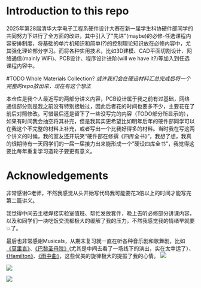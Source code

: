 # Introduction to this repo
2025年第28届清华大学电子工程系硬件设计大赛在新一届学生科协硬件部同学的共同努力下进行了全方面的改进，其中引入了"先进"(maybe)的必修-任选课程内容安排制度，将基础的单片机知识和简单(?)的控制理论知识放在必修内容中，尤其强化理论部分学习。而将各种实用技术，比如3D建模、CAD平面切割设计、网络通信(mainly WiFi)、PCB设计、程序设计进阶(will we have it?)等加入到任选课程内容中。

#TODO Whole Materials Collection?
*或许我们会在硬设材料汇总完成后将一个完整的repo放出来，现在有这个想法*

本仓库是我个人最近写的两部分讲义内容，PCB设计属于我之前有过基础，网络通信部分则是我之前没有特别接触过，因此后者花的时间也要多不少，主要花在了前后对照修改。可惜最后还是留下了一些没写完的内容（TODO部分所显示的），如果有时间我会抽空将其补完，但是我其实更希望比如明年后年的硬件部同学可以在我这个不完整的材料上补充，或者写出一个比我好得多的材料。当时我在写这两个讲义的时候，我的室友还开玩笑“硬件部在修撰《四库全书》”，我想了想，我真的很期待有一天同学们的一届一届接力出来能形成一个"硬设四库全书"，我觉得这要比每年重复学习造轮子要更有意义。

# Acknowledgements

非常感谢G老师，不然我感觉从头开始写代码我可能要花3倍以上的时间才能写完第二篇讲义。

我觉得中间去主楼焊接实验室值班、帮忙发放套件，晚上去听必修部分讲课内容，以及和同学们一块吃饭交流都极大的缓解了我的压力，不然我感觉我的情绪早就要💥了。

最后也非常感谢Musicals，从期末复习就一直在听各种音乐剧和歌舞剧，比如[《莫里哀》](https://www.bilibili.com/video/BV14ERjYTEH1/?spm_id_from=333.337.search-card.all.click&vd_source=74968f6e1742f0bfe5b63da7000daca0)、[《巴黎圣母院》](https://www.bilibili.com/video/BV1Gt421a7t6/?spm_id_from=333.337.search-card.all.click&vd_source=74968f6e1742f0bfe5b63da7000daca0)(尤其是中间去看了一场线下的演出，实在太幸运了）、[《Hamilton》](https://www.bilibili.com/video/BV1Da411S7pq/?spm_id_from=333.337.search-card.all.click&vd_source=74968f6e1742f0bfe5b63da7000daca0)、[《雨中曲》](https://www.bilibili.com/video/BV1Pi4y1s7Rx/?spm_id_from=333.337.search-card.all.click&vd_source=74968f6e1742f0bfe5b63da7000daca0)，这些优美的旋律极大的提振了我的心情。
![](Pasted%20image%2020250627113118.png)

![](Pasted%20image%2020250627114221.png)

![](Pasted%20image%2020250627114323.png)